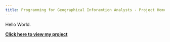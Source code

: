 ```yaml
---
title: Programming for Geographical Inforamtion Analysts - Project Homepage
---
```



Hello World. 


[**Click here to view my project**](https://davidosh96.github.io/projectlinks.html)
